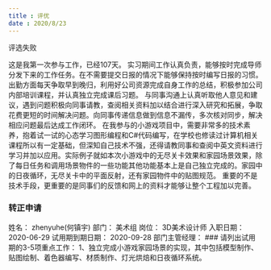 ```yaml
---
title : 评优
date : 2020/8/23
---
```


评选失败

这是我第一次参与工作，已经107天。
实习期间工作认真负责，能够按时完成导师分发下来的工作任务。在不需要提交日报的情况下能够保持按时编写日报的习惯。出勤方面每天争取早到晚归，利用好公司资源完成自身工作的总结，积极参加公司内部培训课程，并认真独立完成课后习题。
与同事沟通上认真听取他人意见和建议，遇到问题积极向同事请教，查阅相关资料加以结合进行深入研究和拓展，争取花费更短的时间解决问题。向同事传递信息做到信息不漏传，多次核对同步，解决相应问题最后达成工作闭环。
在我参与的小游戏项目中，需要非常多的技术素养，抱着试一试的心态学习图形编程和C#代码编写，在学校也修读过计算机相关课程所以有一定基础，但深知自己技术不强，还得请教同事和查阅中英文资料进行学习并加以应用。实际例子就如本次小游戏中的无尽关卡效果和家园场景效果，除了每日任务和调用场景物件的一些功能其他功能基本上是自己独立完成的。家园中的日夜循环，无尽关卡中的平面反射，还有家园物件中的贴图规范。
重要的不是技术手段，更重要的是同事们的反馈和网上的资料才能够让整个工程加以完善。

### 转正申请

姓名：	zhenyuhe(何镇宇)	部门：	美术组	岗位：	3D美术设计师
入职日期：	2020-06-29	试用期到期日期：	2020-09-28	部门主管经理：	###
请列出试用期的3-5项重点工作：
1、独立完成小游戏家园场景的实现，其中包括模型制作、贴图绘制、着色器编写、材质制作、灯光烘焙和日夜循环系统。
